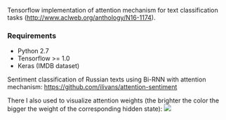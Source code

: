 Tensorflow implementation of attention mechanism for text classification tasks (http://www.aclweb.org/anthology/N16-1174).

### Requirements

- Python 2.7
- Tensorflow >= 1.0
- Keras (IMDB dataset)

Sentiment classification of Russian texts using Bi-RNN with attention mechanism: https://github.com/ilivans/attention-sentiment

There I also used to visualize attention weights (the brighter the color the bigger the weight of the corresponding hidden state):
![](https://github.com/ilivans/tf-rnn-attention/blob/master/visualization.png)
